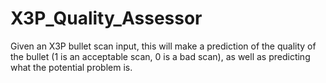 # X3P_Quality_Assessor
Given an X3P bullet scan input, this will make a prediction of the quality of the bullet (1 is an acceptable scan, 0 is a bad scan), as well as predicting what the potential problem is.
